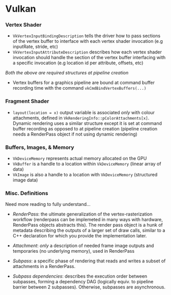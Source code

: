 # Vulkan
### Vertex Shader
  - `VkVertexInputBindingDescription` tells the driver how to pass sections of the vertex buffer to interface with each vertex shader invocation (e.g inputRate, stride, etc)
  - `VkVertexInputAttributeDescription` describes how each vertex shader invocation should handle the section of the vertex buffer interfacing with a specific invocation (e.g location id per attribute, offsets, etc)
    
*Both the above are required structures at pipeline creation*
  - Vertex buffers for a graphics pipeline are bound at command buffer recording time with the command `vkCmdBindVertexBuffers(...)`

### Fragment Shader
  - `layout(location = x)` output variable is associated *only* with colour attachments, defined in `VkRenderingInfo::pColorAttachments[x]`. Dynamic rendering uses a similar structure except it is set at command buffer recording as opposed to at pipeline creation (pipeline creation needs a RenderPass object if not using dynamic rendering)

### Buffers, Images, & Memory
 - `VkDeviceMemory` represents actual memory allocated on the GPU
 - `VkBuffer` is a handle to a location within `VkDeviceMemory` (linear array of data)
 - `VkImage` is also a handle to a location with `VkDeviceMemory` (structured image data)

### Misc. Definitions
Need more reading to fully understand...

  - *RenderPass*: the ultimate generalization of the vertex-rasterization workflow (renderpass can be implemeted in many ways with hardware, RenderPass objects abstracts this). The render pass object is a hunk of metadata describing the outputs of a larger set of draw calls, similar to a C++ declaration for which you provide the implementation later.
    
  - *Attachment*: *only* a description of needed frame image outputs and temporaries (no underlying memory), used in RenderPass

  - *Subpass*: a specific phase of rendering that reads and writes a subset of attachments in a RenderPass.
  - *Subpass dependencies*: describes the execution order between subpasses, forming a dependency DAG (logically equiv. to pipeline barrier between 2 subpasses). Otherwise, subpasses are asynchronous.
